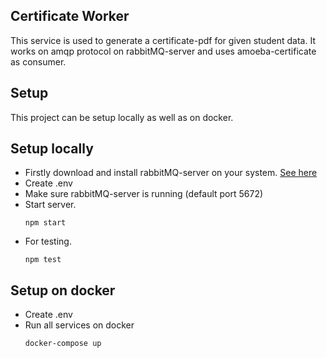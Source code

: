 ## Certificate Worker
This service is used to generate a certificate-pdf for given student data. It works on amqp protocol on rabbitMQ-server and uses amoeba-certificate as consumer.

## Setup
This project can be setup locally as well as on docker.

## Setup locally
* Firstly download and install rabbitMQ-server on your system. [See here](https://www.rabbitmq.com/download.html)
* Create .env
* Make sure rabbitMQ-server is running (default port 5672)
* Start server.
  ```
  npm start
  ```
* For testing.
   ```
  npm test
  ```

## Setup on docker
* Create .env
* Run all services on docker
  ```
  docker-compose up
  ```
